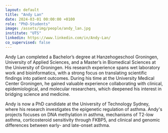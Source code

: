 ```yaml
---
layout: default
title: "Andy Lan"
date: 2024-03-01 00:00:00 +0100
role: "PhD-Students"
image: /assets/img/people/andy_lan.jpg
institute: "UTS"
linkedin: https://www.linkedin.com/in/Andy-Lan/
co_supervised: false
---
```

Andy Lan completed a Bachelor’s degree at Hanzehogeschool Groningen, University of Applied Sciences, and a Master’s in Biomedical Sciences at the University of Groningen. His research experience spans wet laboratory work and bioinformatics, with a strong focus on translating scientific findings into patient outcomes. During his time at the University Medical Center Groningen, he gained valuable experience collaborating with clinical, epidemiological, and molecular researchers, which deepened his interest in bridging science and medicine.

Andy is now a PhD candidate at the University of Technology Sydney, where his research investigates the epigenetic regulation of asthma. Andy's projects focuses on DNA methylation in asthma, mechanisms of T2-low asthma, corticosteroid sensitivity through FKBP5, and clinical and genomic differences between early- and late-onset asthma.
